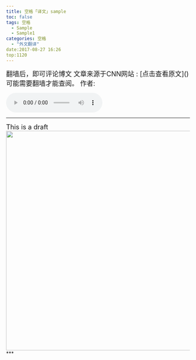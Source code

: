 ```yaml
---
title: 空格「译文」sample
toc: false
tags: 空格
  - Sample
  - Sample1
categories: 空格
  - "外文翻译"
date:2017-08-27 16:26
top:1120
---
```

<font size=4>
翻墙后，即可评论博文
文章来源于CNN网站 : [点击查看原文]()
可能需要翻墙才能查阅。
作者:

</font>
<!--more-->

<audio
controls="controls" name="media" style='width:264px' autoplay loop=true>
<source src="/musics/wish.mp3">
</audio>

***
<font size=4>
This is a draft
<img width="600" src="/pictures/sample.JPG" />
</font>
***



